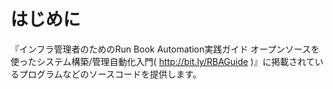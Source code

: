 はじめに
========
『インフラ管理者のためのRun Book Automation実践ガイド オープンソースを使ったシステム構築/管理自動化入門( http://bit.ly/RBAGuide )』に掲載されているプログラムなどのソースコードを提供します。